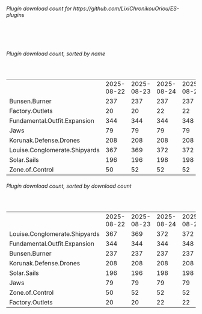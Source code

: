 <h6>Plugin download count for https://github.com/LixiChronikouOriou/ES-plugins</h6><br>
<br>
<h6>Plugin download count, sorted by name</h6><sub><sup><br>
<table>
	<tr>
		<td></td>
		<td>2025-08-22</td>
		<td>2025-08-23</td>
		<td>2025-08-24</td>
		<td>2025-08-25</td>
		<td>2025-08-26</td>
		<td>2025-08-27</td>
		<td>2025-08-28</td>
		<td>today +</td>
	</tr>
	<tr>
		<td>Bunsen.Burner</td>
		<td>237</td>
		<td>237</td>
		<td>237</td>
		<td>237</td>
		<td>241</td>
		<td>245</td>
		<td>245</td>
		<td></td>
	</tr>
	<tr>
		<td>Factory.Outlets</td>
		<td>20</td>
		<td>20</td>
		<td>22</td>
		<td>22</td>
		<td>25</td>
		<td>32</td>
		<td>32</td>
		<td></td>
	</tr>
	<tr>
		<td>Fundamental.Outfit.Expansion</td>
		<td>344</td>
		<td>344</td>
		<td>344</td>
		<td>348</td>
		<td>350</td>
		<td>367</td>
		<td>373</td>
		<td>+ 6</td>
	</tr>
	<tr>
		<td>Jaws</td>
		<td>79</td>
		<td>79</td>
		<td>79</td>
		<td>79</td>
		<td>83</td>
		<td>90</td>
		<td>90</td>
		<td></td>
	</tr>
	<tr>
		<td>Korunak.Defense.Drones</td>
		<td>208</td>
		<td>208</td>
		<td>208</td>
		<td>208</td>
		<td>210</td>
		<td>214</td>
		<td>214</td>
		<td></td>
	</tr>
	<tr>
		<td>Louise.Conglomerate.Shipyards</td>
		<td>367</td>
		<td>369</td>
		<td>372</td>
		<td>372</td>
		<td>374</td>
		<td>386</td>
		<td>388</td>
		<td>+ 2</td>
	</tr>
	<tr>
		<td>Solar.Sails</td>
		<td>196</td>
		<td>196</td>
		<td>198</td>
		<td>198</td>
		<td>202</td>
		<td>206</td>
		<td>208</td>
		<td>+ 2</td>
	</tr>
	<tr>
		<td>Zone.of.Control</td>
		<td>50</td>
		<td>52</td>
		<td>52</td>
		<td>52</td>
		<td>55</td>
		<td>59</td>
		<td>59</td>
		<td></td>
	</tr>
</table>
</sub></sup>
<h6>Plugin download count, sorted by download count</h6><sub><sup><br>
<table>
	<tr>
		<td></td>
		<td>2025-08-22</td>
		<td>2025-08-23</td>
		<td>2025-08-24</td>
		<td>2025-08-25</td>
		<td>2025-08-26</td>
		<td>2025-08-27</td>
		<td>2025-08-28</td>
		<td>today +</td>
	</tr>
	<tr>
		<td>Louise.Conglomerate.Shipyards</td>
		<td>367</td>
		<td>369</td>
		<td>372</td>
		<td>372</td>
		<td>374</td>
		<td>386</td>
		<td>388</td>
		<td>+ 2</td>
	</tr>
	<tr>
		<td>Fundamental.Outfit.Expansion</td>
		<td>344</td>
		<td>344</td>
		<td>344</td>
		<td>348</td>
		<td>350</td>
		<td>367</td>
		<td>373</td>
		<td>+ 6</td>
	</tr>
	<tr>
		<td>Bunsen.Burner</td>
		<td>237</td>
		<td>237</td>
		<td>237</td>
		<td>237</td>
		<td>241</td>
		<td>245</td>
		<td>245</td>
		<td></td>
	</tr>
	<tr>
		<td>Korunak.Defense.Drones</td>
		<td>208</td>
		<td>208</td>
		<td>208</td>
		<td>208</td>
		<td>210</td>
		<td>214</td>
		<td>214</td>
		<td></td>
	</tr>
	<tr>
		<td>Solar.Sails</td>
		<td>196</td>
		<td>196</td>
		<td>198</td>
		<td>198</td>
		<td>202</td>
		<td>206</td>
		<td>208</td>
		<td>+ 2</td>
	</tr>
	<tr>
		<td>Jaws</td>
		<td>79</td>
		<td>79</td>
		<td>79</td>
		<td>79</td>
		<td>83</td>
		<td>90</td>
		<td>90</td>
		<td></td>
	</tr>
	<tr>
		<td>Zone.of.Control</td>
		<td>50</td>
		<td>52</td>
		<td>52</td>
		<td>52</td>
		<td>55</td>
		<td>59</td>
		<td>59</td>
		<td></td>
	</tr>
	<tr>
		<td>Factory.Outlets</td>
		<td>20</td>
		<td>20</td>
		<td>22</td>
		<td>22</td>
		<td>25</td>
		<td>32</td>
		<td>32</td>
		<td></td>
	</tr>
</table>
</sub></sup>
